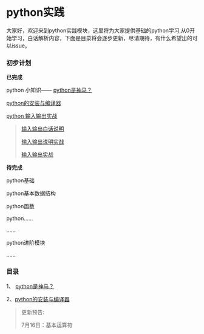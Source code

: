 # python实践

大家好，欢迎来到python实践模块，这里将为大家提供基础的python学习,从0开始学习，白话解析内容，下面是目录将会逐步更新，尽请期待，有什么希望出的可以issue。

### 初步计划

**已完成**

python 小知识—— [python是神马？](./python是神马？.md)

[python的安装与编译器](./python的安装与编译器.md)

[python 输入输出实战](./print_or_input/)

> [输入输出白话说明](./print_or_input/print_or_input.md)
>
> [输入输出说明实战](./print_or_input/print_or_input.ipynb)
>
> [输入输出实战](./print_or_input/print_or_input.py)

**待完成**

python基础

python基本数据结构

python函数

python……

……

python进阶模块

……

### 目录

1、 [python是神马？](./python是神马？.md)

2、[python的安装与编译器](./python的安装与编译器.md)



> 更新预告:
>
> 7月16日：基本运算符

